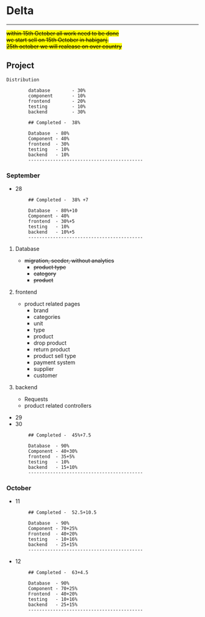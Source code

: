 # Delta
-----------------------


<mark> <s>
within 15th October  all work need to be done<br>
we start sell on 15th October in habiganj. <br>
25th october we will realease on over country <br>
</s>
</mark>

## Project 

```
Distribution

        database        - 30%
        component       - 10%
        frontend        - 20%
        testing         - 10%
        backend         - 30%

```
```
        ## Completed -  38% 

        Database  - 80%
        Component - 40%
        frontend  - 30%
        testing   - 10%
        backend   - 10%
        ------------------------------------------
```
### September



- 28 
```
        ## Completed -  38% +7

        Database  - 80%+10
        Component - 40%
        frontend  - 30%+5
        testing   - 10%
        backend   - 10%+5
        ------------------------------------------

```
1. Database 
   - ~~migration, seeder, without analytics~~
        - ~~product type~~ 
        - ~~category~~
        - ~~product~~
      

1. frontend 
   - product  related pages
     - brand
     - categories
     - unit
     - type
     - product
     - drop product
     - return product
     - product sell type
     - payment system
     - supplier
     - customer
1. backend 
   - Requests 
   - product  related controllers


- 29
- 30

```
        ## Completed -  45%+7.5 

        Database  - 90%
        Component - 40+30%
        frontend  - 35+5%
        testing   - 10%
        backend   - 15+10%
        ------------------------------------------
```

 





### October
- 11 

```
        ## Completed -  52.5+10.5 

        Database  - 90%
        Component - 70+25%
        Frontend  - 40+20%
        testing   - 10+16%
        backend   - 25+15%
        ------------------------------------------
```
- 12 

```
        ## Completed -  63+4.5

        Database  - 90%
        Component - 70+25%
        Frontend  - 40+20%
        testing   - 10+16%
        backend   - 25+15%
        ------------------------------------------
```

 



